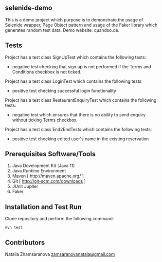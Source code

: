 ## selenide-demo

This is a demo project which purpose is to demonstrate the usage of Selenide wrapper, Page Object pattern and usage of the Faker library which generates random test data. Demo website: quandoo.de.

## Tests

Project has a test class SignUpTest which contains the following tests:
* negative test checking that sign up is not performed if the Terms and Conditions checkbox is not ticked.

Project has a test class LoginTest which contains the following tests:
* positive test checking successful login functionality

Project has a test class RestaurantEnquiryTest which contains the following tests:
* negative test which ensures that there is no ability to send enquiry without ticking Terms checkbox.

Project has a test class End2EndTests which contains the following tests:
* positive test checking edited user's name in the existing reservation
## Prerequisites Software/Tools

1. Java Development Kit (Java 11)
2. Java Runtime Environment
3. Maven [ http://maven.apache.org/ ]
4. Git [ http://git-scm.com/downloads ]
5. JUnit Jupiter
6. Faker

## Installation and Test Run

Clone repository and perform the following command:

`mvn test`

## Contributors

Natalia Zhamsaranova zamsaranovanatala@gmail.com